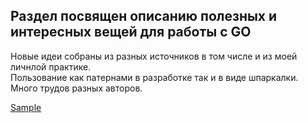## Раздел посвящен описанию полезных и интересных вещей для работы с GO
Новые идеи собраны из разных источников в том числе и из моей личнлой практике.   
Пользование как патернами в разработке так и в виде шпаркалки.    
Много трудов разных авторов.   


[Sample](https://gobyexample.com/)


